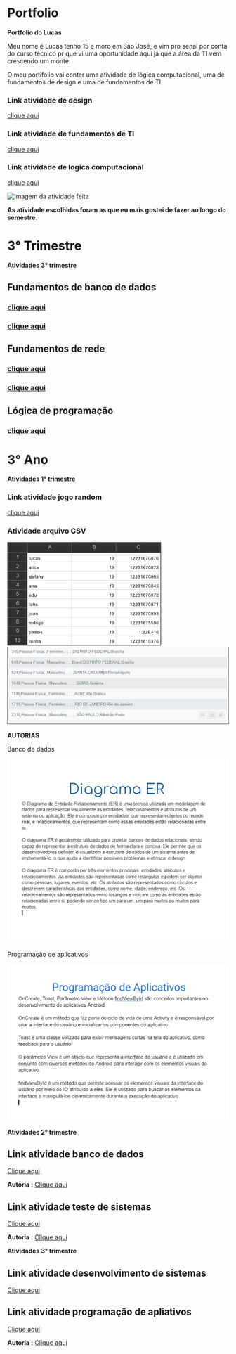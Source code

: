 # Portfolio
**Portfolio do Lucas**

Meu nome é Lucas tenho 15 e moro em São José, e vim pro senai por conta do curso técnico pr que vi uma oportunidade aqui já que a área da TI vem crescendo um monte.

O meu portifolio vai conter uma atividade de lógica computacional, uma de fundamentos de design e uma de fundamentos de TI.

### Link atividade de design
[clique aqui](https://www.figma.com/proto/rFQ2fpGDwrVB4EMe27JNtu/Suits-site?node-id=45%3A17&scaling=scale-down&page-id=0%3A1)

### Link atividade de fundamentos de TI
[clique aqui](https://docs.google.com/document/d/1XKjI4kazGFvBmb_Ay5JXZhWNFDpASLJ2IY2auSzifLM/edit?usp=sharing)

### Link atividade de logica computacional
[clique aqui](https://drive.google.com/file/d/1rfogrtIsbzYGZKSQnjQw5Od2SinGGOGP/view)

![imagem da atividade feita](https://user-images.githubusercontent.com/102532112/166080994-b419d753-f687-4e3b-9607-dc2d1ee5cc4e.png)






 **As atividade escolhidas foram as que eu mais gostei de fazer ao longo do semestre.**

# **3° Trimestre**
**Atividades 3° trimestre**

## **Fundamentos de banco de dados**
### [clique aqui](https://github.com/Lucas250506/Portifolio/blob/main/Banco_de_dados/Documento%20sem%20t%C3%ADtulo.pdf)
### [clique aqui](https://github.com/Lucas250506/Portifolio/blob/main/Banco_de_dados/atividade.png)

## **Fundamentos de rede**
### [clique aqui](https://github.com/Lucas250506/Portifolio/blob/main/Fundamentos_de_rede/Gr%C3%A1fico%20de%20Superf%C3%ADcie%20.pdf)
### [clique aqui](https://github.com/Lucas250506/Portifolio/blob/main/Fundamentos_de_rede/atividade%201.png)

## **Lógica de programação**
### [clique aqui](https://github.com/Lucas250506/Portifolio/blob/main/Logica_de_programacao/Objetos.zip)

# **3° Ano**
**Atividades 1° trimestre**
### Link atividade jogo random
[clique aqui](https://docs.google.com/document/d/1frX0J50pIHQFrS_Wam7rVFcW7CZa4VgvTWk1sUr-fug/edit)
### Atividade arquivo CSV
![imagem da atividade feita](https://github.com/Lucas250506/Portifolio/blob/aeca88dfea58acfdaef9241ef95766bccf8f36a6/Banco_de_dados/Captura%20de%20tela%202023-04-27%20090805.png)
![imagem da atividade feita](https://github.com/Lucas250506/Portifolio/blob/f0c34b454fc179d8b7e9cced60978bb337ef8dcd/Banco_de_dados/Captura%20de%20tela%202023-04-27%20090819.png)

**AUTORIAS**

Banco de dados

![imagem da autoria](https://github.com/Lucas250506/Portifolio/blob/ec98920c120675d4c42acc0fb95674212e84082e/Banco_de_dados/Captura%20de%20tela%202023-04-28%20192620.png)

Programação de aplicativos

![Imagem da autoria](https://github.com/Lucas250506/Portifolio/blob/da5a9c8e4d019216dcf03a8284273db807d31a31/Logica_de_programacao/Captura%20de%20tela%202023-04-28%20192620.png)

**Atividades 2° trimestre**
## Link atividade banco de dados
[Clique aqui](https://docs.google.com/document/d/1RCAkiQ6_wmPlIlkR3JtrBBfpgknb5QnnZDJYUx4fbKo/edit?usp=sharing)

**Autoria** : [Clique aqui](https://docs.google.com/document/d/11ZqMLWUuS8kOlU84kJyn6OD_NPDhOQhNbMhd3qF1vNk/edit?usp=sharing)

## Link atividade teste de sistemas
[Clique aqui](https://docs.google.com/document/d/1URKZd283aVrhLnQYN7O9KRuZouu7G-CCmnVfDq7LJ78/edit?usp=sharing)

**Autoria** : [Clique aqui](https://docs.google.com/document/d/1BRMwgPM9xhkfAeCMhhuidrLT2wgIxilqfkwjSCd_Wfk/edit?usp=sharing)

**Atividades 3° trimestre**
## Link atividade desenvolvimento de sistemas
[Clique aqui](https://classroom.google.com/c/NTQyMTY1MDY2ODUz/a/NTkwMTcxODQzNTg4/details?hl=pt)

## Link atividade programação de apliativos
[Clique aqui](https://classroom.google.com/c/NTQyMTY1MDY2ODUz/a/NTg5NDU2MzM0NTQ5/details?hl=pt)

**Autoria** : [Clique aqui](https://drive.google.com/file/d/16DCkKuv8iqWRY9qpvhC1rdyPZsmkpzKm/view?usp=sharing)
